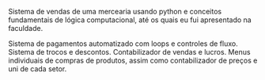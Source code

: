 Sistema de vendas de uma mercearia usando python e conceitos fundamentais de lógica computacional, até os quais eu fui apresentado na faculdade.

Sistema de pagamentos automatizado com loops e controles de fluxo.
Sistema de trocos e descontos.
Contabilizador de vendas e lucros.
Menus individuais de compras de produtos, assim como contabilizador de preços e uni de cada setor.
